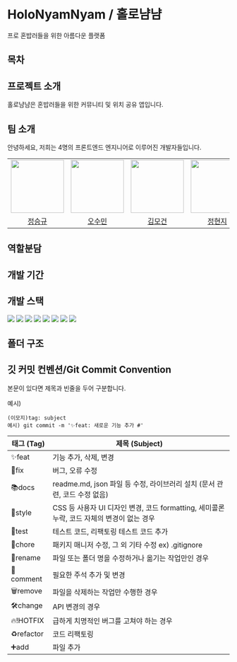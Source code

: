 # HoloNyamNyam / 홀로냠냠
프로 혼밥러들을 위한 아름다운 플랫폼

## 목차

## 프로젝트 소개

홀로냠냠은 혼밥러들을 위한 커뮤니티 및 위치 공유 앱입니다. 

## 팀 소개

안녕하세요, 저희는 4명의 프론트엔드 엔지니어로 이루어진 개발자들입니다.

<div align="center">

|                                                                                          |                                                                                          |                                                                                          |                                                                                        |
| :--------------------------------------------------------------------------------------: | :--------------------------------------------------------------------------------------: | :--------------------------------------------------------------------------------------: | :------------------------------------------------------------------------------------: |
| <img src="https://avatars.githubusercontent.com/u/127311862?v=4" width="120px;" alt=""/> | <img src="https://avatars.githubusercontent.com/u/127311862?v=4" width="120px;" alt=""/> | <img src="https://avatars.githubusercontent.com/u/127311862?v=4" width="120px;" alt=""/> | <img src="https://avatars.githubusercontent.com/u/127311862?v=4" width="120" alt="" /> |
|                           [정승규](https://github.com/Seunggyu008)                            |                              [오수민](https://github.com/suminara)                               |                             [김모건](https://github.com/redcontroller)                             |                              [정현지](https://github.com/gee0916)                              |

</div>

## 역할분담

## 개발 기간

## 개발 스택
<img src="https://img.shields.io/badge/react-61DAFB?style=for-the-badge&logo=react&logoColor=white">  <img src="https://img.shields.io/badge/styledcomponents-DB7093?style=for-the-badge&logo=styledcomponents&logoColor=white">  <img src="https://img.shields.io/badge/eslint-4B32C3?style=for-the-badge&logo=eslint&logoColor=white">  <img src="https://img.shields.io/badge/prettier-F7B93E?style=for-the-badge&logo=prettier&logoColor=white">  <img src="https://img.shields.io/badge/figma-F24E1E?style=for-the-badge&logo=figma&logoColor=white">  <img src="https://img.shields.io/badge/KakaoAPI-FFCD00?style=for-the-badge&logo=kakao&logoColor=white">  <img src="https://img.shields.io/badge/reacthookform-EC5990?style=for-the-badge&logo=reacthookform&logoColor=white">  <img src="https://img.shields.io/badge/recoil-3578E5?style=for-the-badge&logo=react&logoColor=white">

## 폴더 구조

## 깃 커밋 컨벤션/Git Commit Convention

본문이 있다면 제목과 빈줄을 두어 구분합니다.

예시)

```
(이모지)tag: subject
예시) git commit -m '✨feat: 새로운 기능 추가 #'
```

| 태그 (Tag) | 제목 (Subject)                                                                             |
| ---------- | ------------------------------------------------------------------------------------------ |
| ✨feat     | 기능 추가, 삭제, 변경                                                                      |
| 🐞fix      | 버그, 오류 수정                                                                            |
| 📚docs     | readme.md, json 파일 등 수정, 라이브러리 설치 (문서 관련, 코드 수정 없음)                  |
| 💄style    | CSS 등 사용자 UI 디자인 변경, 코드 formatting, 세미콜론 누락, 코드 자체의 변경이 없는 경우 |
| 🚧test     | 테스트 코드, 리팩토링 테스트 코드 추가                                                     |
| 🎁chore    | 패키지 매니저 수정, 그 외 기타 수정 ex) .gitignore                                         |
| 📝rename   | 파일 또는 폴더 명을 수정하거나 옮기는 작업만인 경우                                        |
| 💬comment  | 필요한 주석 추가 및 변경                                                                   |
| 🗑remove    | 파일을 삭제하는 작업만 수행한 경우                                                         |
| 🛠change    | API 변경의 경우                                                                            |
| 🔥!HOTFIX  | 급하게 치명적인 버그를 고쳐야 하는 경우                                                    |
| ♻️refactor | 코드 리팩토링                                                                              |
| ➕add      | 파일 추가                                                                                  |
